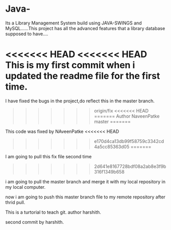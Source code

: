 # Java-
Its a Library Management System build using JAVA-SWINGS and MySQL......This project has all the advanced features that a library database supposed to have....

<<<<<<< HEAD
<<<<<<< HEAD
This is my first commit when i updated the readme file for the first time.
=======
I have fixed the bugs in the project,do reflect this in the master branch.
>>>>>>> origin/fix
<<<<<<< HEAD
=======
Author NaveenPatke
>>>>>>> master
=======

This code was fixed by NAveenPatke
<<<<<<< HEAD
>>>>>>> e170d4ca13db99f58759c3342cd4a5cc85363d05
=======

I am going to pull this fix file second time

>>>>>>> 2d641e8167728bdf08a2ab8e3f9b316f1349b658

i am going to pull the master branch and merge it with my local repository in my local computer.

now i am going to push this master branch file to my remote repository after thrid pull.

This is a turtorial to teach git.
author harshith.

second commit by harshith.
